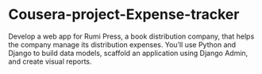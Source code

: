 # Cousera-project-Expense-tracker
Develop a web app for Rumi Press, a book distribution company, that helps the company manage its distribution expenses. You’ll use Python and Django to build data models, scaffold an application using Django Admin, and create visual reports. 
